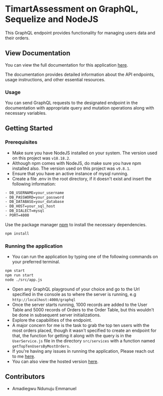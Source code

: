 # TimartAssessment on GraphQL, Sequelize and NodeJS

This GraphQL endpoint provides functionality for managing users data and their orders.

## View Documentation

You can view the full documentation for this application [here](https://graphdoc.io/doc/45ruffAhVPU8b6vR).

The documentation provides detailed information about the API endpoints, usage instructions, and other essential resources.

### Usage

You can send GraphQL requests to the designated endpoint in the documentation with appropriate query and mutation operations along with necessary variables.

## Getting Started

### Prerequisites

- Make sure you have NodeJS installed on your system. The version used on this project was `v18.18.2`. 
- Although npm comes with NodeJS, do make sure you have npm installed also. The version used on this project was `v9.8.1`.
- Ensure that you have an active instance of mysql running.
- Create a file .env in the root directory, if it doesn't exist and insert the following information:
```bash
- DB_USERNAME=your_username
- DB_PASSWORD=your_password
- DB_DATABASE=your_database
- DB_HOST=your_sql_host
- DB_DIALECT=mysql
- PORT=4000
```

Use the package manager [npm](https://www.npmjs.com/) to install the necessary dependencies.

```bash
npm install
```

### Running the application

- You can run the application by typing one of the following commands on your preferred terminal.

```bash
npm start
npm run start
node ./src/app.js
```
- Open any GraphQL playground of your choice and go to the Url specified in the console as to where the server is running, e.g `http://localhost:4000/graphql`
- Once the server starts running, 1000 records are added to the User Table and 5000 records of Orders to the Order Table, but this wouldn't be done in subsequent server initializations.
- Explore the capabilities of the endpoint.
- A major concern for me is the task to grab the top ten users with the most orders placed, though it wasn't specified to create an endpoint for that, the function for getting it along
with the query is in the `UserService.js` file in the directory `src/services` with a function named `getTopTenUsersByMostOrders`.
- If you're having any issues in running the application, Please reach out to me [here](mailto:emmanuelstanley753@gmail.com).
- You can also view the hosted version [here](https://timart-assessment.onrender.com/graphql).

## Contributors
- Amadiegwu Ndunuju Emmanuel
